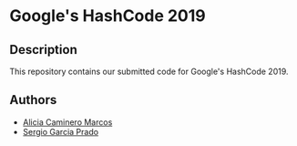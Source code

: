 # Google's HashCode 2019

## Description

This repository contains our submitted code for Google's HashCode 2019.

## Authors

* [Alicia Caminero Marcos](mailto:aliciacaminero18@gmail.com)
* [Sergio Garcia Prado](mailto:sergio@garciparedes.me)